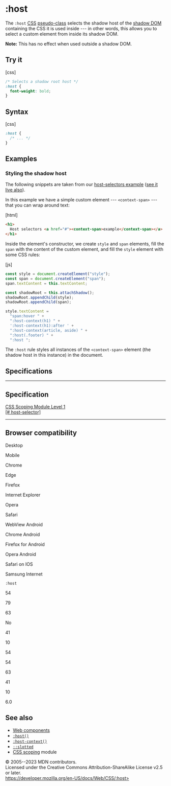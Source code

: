 :host
=====

The `:host` [CSS](https://developer.mozilla.org/en-US/docs/Web/CSS)
[pseudo-class](pseudo-classes.md) selects the shadow host of the [shadow
DOM](https://developer.mozilla.org/en-US/docs/Web/API/Web_components/Using_shadow_DOM)
containing the CSS it is used inside --- in other words, this allows you
to select a custom element from inside its shadow DOM.

**Note:** This has no effect when used outside a shadow DOM.

Try it
------

[css]

```css
/* Selects a shadow root host */
:host {
  font-weight: bold;
}
```

Syntax
------

[css]

```css
:host {
  /* ... */
}
```

Examples
--------

### Styling the shadow host

The following snippets are taken from our [host-selectors
example](https://github.com/mdn/web-components-examples/tree/main/host-selectors)
([see it live
also](https://mdn.github.io/web-components-examples/host-selectors/)).

In this example we have a simple custom element --- `<context-span>` ---
that you can wrap around text:

[html]

```html
<h1>
  Host selectors <a href="#"><context-span>example</context-span></a>
</h1>
```

Inside the element\'s constructor, we create `style` and `span`
elements, fill the `span` with the content of the custom element, and
fill the `style` element with some CSS rules:

[js]

```js
const style = document.createElement("style");
const span = document.createElement("span");
span.textContent = this.textContent;

const shadowRoot = this.attachShadow();
shadowRoot.appendChild(style);
shadowRoot.appendChild(span);

style.textContent =
  "span:hover " +
  ":host-context(h1) " +
  ':host-context(h1):after ' +
  ":host-context(article, aside) " +
  ":host(.footer) " +
  ":host ";
```

The `:host` rule
styles all instances of the `<context-span>` element (the shadow host in
this instance) in the document.

Specifications
--------------

  ------------------------------------------------------------------------------

Specification
  ------------------------------------------------------------------------------

  [CSS Scoping Module Level 1\
  [\#
  host-selector]](https://drafts.csswg.org/css-scoping/#host-selector)

  ------------------------------------------------------------------------------

Browser compatibility
---------------------

Desktop

Mobile

Chrome

Edge

Firefox

Internet Explorer

Opera

Safari

WebView Android

Chrome Android

Firefox for Android

Opera Android

Safari on IOS

Samsung Internet

`:host`

54

79

63

No

41

10

54

54

63

41

10

6.0

See also
--------

- [Web
    components](https://developer.mozilla.org/en-US/docs/Web/API/Web_components)
- [`:host()`](:host_function)
- [`:host-context()`](:host-context)
- [`::slotted`](::slotted)
- [CSS scoping](css_scoping.md) module

© 2005--2023 MDN contributors.\
Licensed under the Creative Commons Attribution-ShareAlike License v2.5
or later.\
https://developer.mozilla.org/en-US/docs/Web/CSS/:host>
